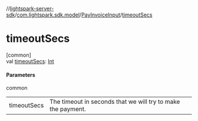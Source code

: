 //[lightspark-server-sdk](../../../index.md)/[com.lightspark.sdk.model](../index.md)/[PayInvoiceInput](index.md)/[timeoutSecs](timeout-secs.md)

# timeoutSecs

[common]\
val [timeoutSecs](timeout-secs.md): [Int](https://kotlinlang.org/api/latest/jvm/stdlib/kotlin/-int/index.html)

#### Parameters

common

| | |
|---|---|
| timeoutSecs | The timeout in seconds that we will try to make the payment. |
